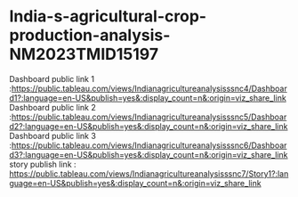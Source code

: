 # India-s-agricultural-crop-production-analysis-NM2023TMID15197
Dashboard public link 1 :https://public.tableau.com/views/Indianagricultureanalysisssnc4/Dashboard1?:language=en-US&publish=yes&:display_count=n&:origin=viz_share_link
Dashboard public link 2 :https://public.tableau.com/views/Indianagricultureanalysisssnc5/Dashboard2?:language=en-US&publish=yes&:display_count=n&:origin=viz_share_link
Dashboard public link 3 :https://public.tableau.com/views/Indianagricultureanalysisssnc6/Dashboard3?:language=en-US&publish=yes&:display_count=n&:origin=viz_share_link
story publish link : https://public.tableau.com/views/Indianagricultureanalysisssnc7/Story1?:language=en-US&publish=yes&:display_count=n&:origin=viz_share_link
